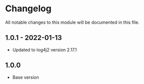 # Changelog

All notable changes to this module will be documented in this file.

## 1.0.1 - 2022-01-13

- Updated to log4j2 version 2.17.1

## 1.0.0

- Base version
